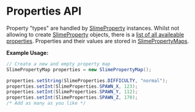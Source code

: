 # Properties API

Property "types" are handled by [SlimeProperty][1] instances. Whilst not allowing to create [SlimeProperty][1] objects,
there is a [list of all availeable properties][2]. Properties and their values are stored in [SlimePropertyMaps][3].

**Example Usage:**

```java
// Create a new and empty property map
SlimePropertyMap properties = new SlimePropertyMap();

properties.setString(SlimeProperties.DIFFICULTY, "normal");
properties.setInt(SlimeProperties.SPAWN_X, 123);
properties.setInt(SlimeProperties.SPAWN_Y, 112);
properties.setInt(SlimeProperties.SPAWN_Z, 170);
/* Add as many as you like */
```

[1]: ../../slimeworldmanager-api/src/main/java/com/grinderwolf/swm/api/world/properties/SlimeProperty.java

[2]: ../../slimeworldmanager-api/src/main/java/com/grinderwolf/swm/api/world/properties/SlimeProperties.java

[3]: ../../slimeworldmanager-api/src/main/java/com/grinderwolf/swm/api/world/properties/SlimePropertyMap.java

